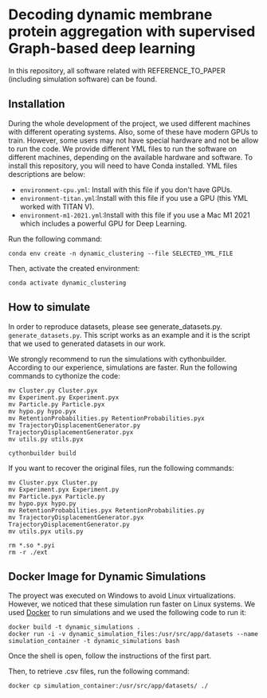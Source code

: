 # Decoding dynamic membrane protein aggregation with supervised Graph-based deep learning

In this repository, all software related with REFERENCE_TO_PAPER (including simulation software) can be found.

## Installation

During the whole development of the project, we used different machines with different operating systems. Also, some of these have modern GPUs to train. However, some users may not have special hardware and not be allow to run the code. We provide different YML files to run the software on different machines, depending on the available hardware and software. To install this repository, you will need to have Conda installed. YML files descriptions are below:

<ul>
  <li><code>environment-cpu.yml</code>: Install with this file if you don't have GPUs.</li>
  <li><code>environment-titan.yml</code>:Install with this file if you use a GPU (this YML worked with TITAN V).</li>
  <li><code>environment-m1-2021.yml</code>:Install with this file if you use a Mac M1 2021 which includes a powerful GPU for Deep Learning.</li>
</ul>

Run the following command:

``` 
conda env create -n dynamic_clustering --file SELECTED_YML_FILE
```


Then, activate the created environment:


``` 
conda activate dynamic_clustering
```

## How to simulate

In order to reproduce datasets, please see generate_datasets.py.
```generate_datasets.py```. This script works as an example and it is the script that we used to generated datasets in our work.

We strongly recommend to run the simulations with cythonbuilder. According to our experience, simulations are faster. Run the following commands to cythonize the code:

``` 
mv Cluster.py Cluster.pyx
mv Experiment.py Experiment.pyx
mv Particle.py Particle.pyx
mv hypo.py hypo.pyx
mv RetentionProbabilities.py RetentionProbabilities.pyx
mv TrajectoryDisplacementGenerator.py TrajectoryDisplacementGenerator.pyx
mv utils.py utils.pyx

cythonbuilder build
```

If you want to recover the original files, run the following commands:

```
mv Cluster.pyx Cluster.py
mv Experiment.pyx Experiment.py
mv Particle.pyx Particle.py
mv hypo.pyx hypo.py
mv RetentionProbabilities.pyx RetentionProbabilities.py
mv TrajectoryDisplacementGenerator.pyx TrajectoryDisplacementGenerator.py
mv utils.pyx utils.py

rm *.so *.pyi
rm -r ./ext
```

## Docker Image for Dynamic Simulations

The proyect was executed on Windows to avoid Linux virtualizations. However, we noticed that these simulation run faster on Linux systems. We used [Docker](https://www.docker.com/) to run simulations and we used the following code to run it:

```
docker build -t dynamic_simulations .
docker run -i -v dynamic_simulation_files:/usr/src/app/datasets --name simulation_container -t dynamic_simulations bash
```

Once the shell is open, follow the instructions of the first part.

Then, to retrieve .csv files, run the following command:
```
docker cp simulation_container:/usr/src/app/datasets/ ./
```
